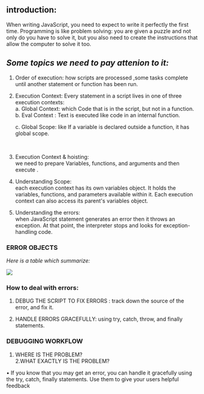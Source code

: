 ## introduction:
When writing JavaScript, you need to expect to write it perfectly the first time.
Programming is like problem solving: you are given a puzzle and not only do you have to solve
it, but you also need to create the instructions that allow the computer to solve it too.

## *Some topics we need to pay attenion to it:*
1. Order of execution: how scripts are processed ,some tasks complete until another statement or function has been run.
 
2. Execution Context:
Every statement in a script lives in one of three
execution contexts: <br>
a. Global Context:  which Code that is in the script, but not in a function. <br>
b. Eval Context : Text is executed like code in an internal function.

   c. Global Scope: like If a variable is declared outside a function, it has global scope.
  <br> 


 3. Execution Context & hoisting: \
  we need to prepare  Variables, functions, and arguments and then execute .

  4. Understanding Scope: \
  each execution context has its own variables object.
    It holds the variables, functions, and parameters available within it.
     Each execution context can also access its parent's variables object.

  5. Understanding the errors: \
  when JavaScript statement generates an error  then it throws an exception. At that point, the interpreter stops and looks for exception-handling code. 

### ERROR OBJECTS
*Here is a table which summarize:*

![](https://i.ibb.co/dLw6vB2/debegging.png) 

### How to deal with errors:
1. DEBUG THE SCRIPT TO FIX ERRORS :
track down the source of the error,
and fix it.

2. HANDLE ERRORS GRACEFULLY:
using try, catch, throw, and finally statements.

    
 ### DEBUGGING WORKFLOW
 
1. WHERE IS THE PROBLEM?\
2.WHAT EXACTLY IS THE PROBLEM?

• If you know that you may get an error, you can handle
it gracefully using the try, catch, finally statements.
Use them to give your users helpful feedback